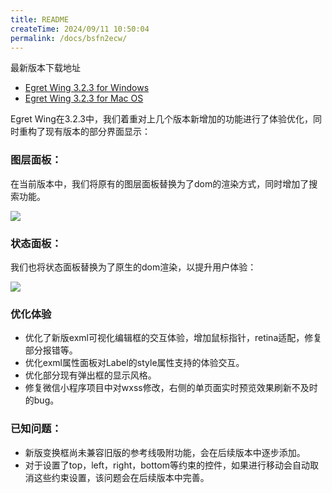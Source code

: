```yaml
---
title: README
createTime: 2024/09/11 10:50:04
permalink: /docs/bsfn2ecw/
---
```


最新版本下载地址

- [Egret Wing 3.2.3 for Windows](http://tool.egret-labs.org/EgretWing/electron/EgretWing-v3.2.3.exe?d=0707)
- [Egret Wing 3.2.3 for Mac OS](http://tool.egret-labs.org/EgretWing/electron/EgretWing-v3.2.3.dmg?d=0707)

Egret Wing在3.2.3中，我们着重对上几个版本新增加的功能进行了体验优化，同时重构了现有版本的部分界面显示：

### 图层面板：

在当前版本中，我们将原有的图层面板替换为了dom的渲染方式，同时增加了搜索功能。

![](1.png)

### 状态面板：

我们也将状态面板替换为了原生的dom渲染，以提升用户体验：

![](2.png)

### 优化体验

- 优化了新版exml可视化编辑框的交互体验，增加鼠标指针，retina适配，修复部分报错等。
- 优化exml属性面板对Label的style属性支持的体验交互。
- 优化部分现有弹出框的显示风格。
- 修复微信小程序项目中对wxss修改，右侧的单页面实时预览效果刷新不及时的bug。

### 已知问题：

- 新版变换框尚未兼容旧版的参考线吸附功能，会在后续版本中逐步添加。
- 对于设置了top，left，right，bottom等约束的控件，如果进行移动会自动取消这些约束设置，该问题会在后续版本中完善。
